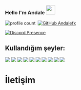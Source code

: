 
### Hello I'm Andale <img src = "https://cdn.discordapp.com/emojis/1397610243998875819.webp?size=96" high="20px" width="30px">
![profile count](https://komarev.com/ghpvc/?username=AndaleFx&color=red)&nbsp;
[![GitHub Andalefx](https://img.shields.io/github/followers/AndaleFx?label=follow&style=social)](https://github.com/AndaleFx)&nbsp;


[![Discord Presence](https://lanyard.cnrad.dev/api/1397360217859297321)](https://discord.com/users/1397360217859297321)
## Kullandığım şeyler:
<img src= '	https://img.shields.io/badge/C-00599C?style=for-the-badge&logo=c&logoColor=white'/> <img src= 'https://img.shields.io/badge/C%23-239120?style=for-the-badge&logo=csharp&logoColor=white'/>
<img src='https://img.shields.io/badge/JavaScript-323330?style=for-the-badge&logo=javascript&logoColor=F7DF1E'/> <img src='https://img.shields.io/badge/HTML5-E34F26?style=for-the-badge&logo=html5&logoColor=white'/> <img src='https://img.shields.io/badge/CSS3-1572B6?style=for-the-badge&logo=css3&logoColor=white'/> <img src='https://img.shields.io/badge/MongoDB-white?style=for-the-badge&logo=mongodb&logoColor=4EA94B'/> <img src='https://img.shields.io/badge/SQLite-07405E?style=for-the-badge&logo=sqlite&logoColor=white'/> <img src='https://img.shields.io/badge/Node.js-339933?style=for-the-badge&logo=nodedotjs&logoColor=white'/> <img src='https://img.shields.io/badge/npm-CB3837?style=for-the-badge&logo=npm&logoColor=white'/>  <img src='https://img.shields.io/badge/Visual_Studio_Code-0078D4?style=for-the-badge&logo=visual%20studio%20code&logoColor=white'/>
# İletişim


